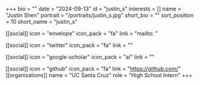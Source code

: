 +++
bio = "" 
date = "2024-09-13" 
id = "justin_s" 
interests = [] 
name = "Justin Shen" 
portrait = "/portraits/justin_s.jpg" 
short_bio = "" 
sort_position = 10
 short_name = "justin_s" 

[[social]] 
    icon = "envelope" 
    icon_pack = "fa" 
    link = "mailto: "

 [[social]] 
    icon = "twitter" 
    icon_pack = "fa" 
    link = "" 

[[social]] 
    icon = "google-scholar" 
    icon_pack = "ai" 
    link = "" 

[[social]] 
    icon = "github" 
    icon_pack = "fa" 
    link = "https://github.com/" 
[[organizations]] 
     name = "UC Santa Cruz" 
      role = "High School Intern" 
+++
